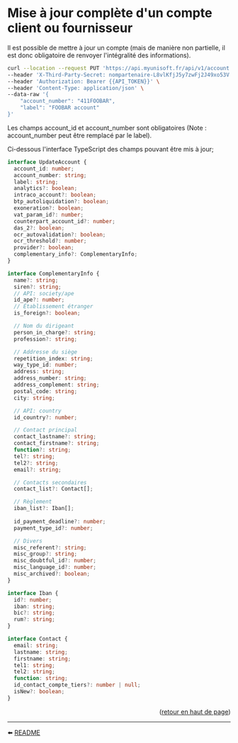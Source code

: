 # Mise à jour complète d'un compte client ou fournisseur
Il est possible de mettre à jour un compte (mais de manière non partielle, il est donc obligatoire de renvoyer l'intégralité des informations).

```bash
curl --location --request PUT 'https://api.myunisoft.fr/api/v1/account' \
--header 'X-Third-Party-Secret: nompartenaire-L8vlKfjJ5y7zwFj2J49xo53V' \
--header 'Authorization: Bearer {{API_TOKEN}}' \
--header 'Content-Type: application/json' \
--data-raw '{
    "account_number": "411FOOBAR",
    "label": "FOOBAR account"
}'
```

Les champs account_id et account_number sont obligatoires (Note : account_number peut être remplacé par le label).

Ci-dessous l'interface TypeScript des champs pouvant être mis à jour;

```ts
interface UpdateAccount {
  account_id: number;
  account_number: string;
  label: string;
  analytics?: boolean;
  intraco_account?: boolean;
  btp_autoliquidation?: boolean;
  exoneration?: boolean;
  vat_param_id?: number;
  counterpart_account_id?: number;
  das_2?: boolean;
  ocr_autovalidation?: boolean;
  ocr_threshold?: number;
  provider?: boolean;
  complementary_info?: ComplementaryInfo;
}

interface ComplementaryInfo {
  name?: string;
  siren?: string;
  // API: society/ape
  id_ape?: number;
  // Établissement étranger
  is_foreign?: boolean;

  // Nom du dirigeant
  person_in_charge?: string;
  profession?: string;

  // Addresse du siège
  repetition_index: string;
  way_type_id: number;
  address: string;
  address_number: string;
  address_complement: string;
  postal_code: string;
  city: string;

  // API: country
  id_country?: number;

  // Contact principal
  contact_lastname?: string;
  contact_firstname?: string;
  function?: string;
  tel?: string;
  tel2?: string;
  email?: string;

  // Contacts secondaires
  contact_list?: Contact[];

  // Règlement
  iban_list?: Iban[];
  
  id_payment_deadline?: number;
  payment_type_id?: number;

  // Divers
  misc_referent?: string;
  misc_group?: string;
  misc_doubtful_id?: number;
  misc_language_id?: number;
  misc_archived?: boolean;
}

interface Iban {
  id?: number;
  iban: string;
  bic?: string;
  rum?: string;
}

interface Contact {
  email: string;
  lastname: string;
  firstname: string;
  tel1: string;
  tel2: string;
  function: string;
  id_contact_compte_tiers?: number | null;
  isNew?: boolean;
}
```

<p align="right">(<a href="#readme-top">retour en haut de page</a>)</p>

---

⬅️ [README](../../../../README.md)
